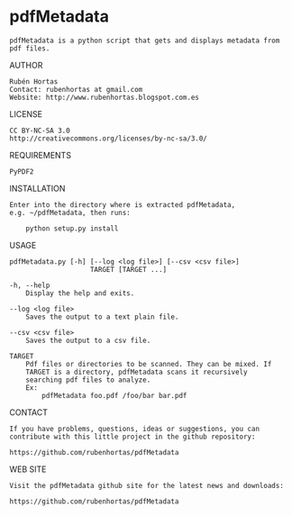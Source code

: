 pdfMetadata
===========

	pdfMetadata is a python script that gets and displays metadata from
	pdf files.

AUTHOR

    Rubén Hortas
    Contact: rubenhortas at gmail.com
    Website: http://www.rubenhortas.blogspot.com.es

LICENSE

    CC BY-NC-SA 3.0
    http://creativecommons.org/licenses/by-nc-sa/3.0/

REQUIREMENTS

    PyPDF2

INSTALLATION

    Enter into the directory where is extracted pdfMetadata,
    e.g. ~/pdfMetadata, then runs:

        python setup.py install

USAGE

    pdfMetadata.py [-h] [--log <log file>] [--csv <csv file>]
                        TARGET [TARGET ...]

    -h, --help
        Display the help and exits.

    --log <log file>
        Saves the output to a text plain file.

    --csv <csv file>
        Saves the output to a csv file.

    TARGET
        Pdf files or directories to be scanned. They can be mixed. If
        TARGET is a directory, pdfMetadata scans it recursively
        searching pdf files to analyze.
        Ex:
            pdfMetadata foo.pdf /foo/bar bar.pdf


CONTACT

    If you have problems, questions, ideas or suggestions, you can
    contribute with this little project in the github repository:

    https://github.com/rubenhortas/pdfMetadata

WEB SITE

    Visit the pdfMetadata github site for the latest news and downloads:

    https://github.com/rubenhortas/pdfMetadata
